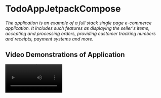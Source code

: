 # TodoAppJetpackCompose

_The application is an example of a full stack single page e-commerce application. It includes such features as displaying the seller's items, accepting and processing orders, providing customer tracking numbers and receipts, payment systems and more._ <br>

## Video Demonstrations of Application
<video src='TodoApp.mp4' width=180/>

